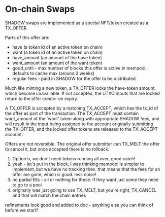 # On-chain Swaps

SHADOW swaps are implemented as a special NFT/token created as a TX_OFFER.

Parts of this offer are:
- have (a token id of an active token on chain)
- want (a token id of an active token on chain)
- have_amount (an amount of the have token)
- want_amount (an amount of the want token)
- good_until - max number of blocks this offer is active in mempool, defaults to cache max (around 2 weeks)
- regular fees - paid in SHADOW for the offer to be distributed

Much like minting a new token, a TX_OFFER locks the have-token amount, which become unavailable.  If not accepted,
the UTXO inputs that are locked return to the offer creator on expiry.  

A TX_OFFER is accepted by a matching TX_ACCEPT, which has the tx_id of the offer as part of the transaction.  The TX_ACCEPT must
contain want_amount of the 'want' token along with appropriate SHADOW fees, and will result in the input being assigned to the 
account originally submitting the TX_OFFER, and the locked offer tokens are released to the TX_ACCEPT account.

Offers are not reversible.  The original offer submitter can TX_MELT the offer to cancel it, but once accepted there is no rollback.


1) Option b, we don't need tokens running all over, good catch!
2) yeah - let's put in the block, i was thinking mempool is simpler to implement, but we have no tracking then.  that means that the fees for an offer are gone, which is good.  less noise!
3) no partial fills - all or nothing for these.  if they want just some they need to go to a pool
4) originally was just going to use TX_MELT, but you're right, TX_CANCEL and that will match the chain entries

refinements look good and added to doc - anything else you can think of before we start?
